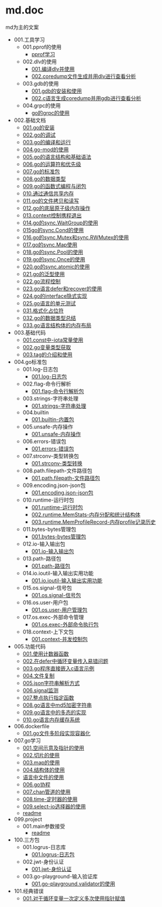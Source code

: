 # md.doc
md为主的文案

- 001.工具学习
    - 001.pprof的使用
        - [pprof学习](./001.工具学习/001.pprof的使用/pprof学习.md)
    - 002.dlv的使用
        - [001.编译dlv并使用](./001.工具学习/002.dlv的使用/001.编译dlv并使用.md)
        - [002.coredump文件生成并用dlv进行查看分析](./001.工具学习/002.dlv的使用/002.coredump文件生成并用dlv进行查看分析.md)
    - 003.gdb的使用
        - [001.gdb的安装和使用](./001.工具学习/003.gdb的使用/001.gdb的安装和使用.md)
        - [002.c语言生成coredump并用gdb进行查看分析](./001.工具学习/003.gdb的使用/002.c语言生成coredump并用gdb进行查看分析.md)
    - 004.grpc的使用
        - [go的grpc的使用](./001.工具学习/004.grpc的使用/go的grpc的使用.md)
- 002.基础文档
    - [001.go的安装](./002.基础文档/001.go的安装.md)
    - [002.go的调试](./002.基础文档/002.go的调试.md)
    - [003.go的编译和运行](./002.基础文档/003.go的编译和运行.md)
    - [004.go-mod的使用](./002.基础文档/004.go-mod的使用.md)
    - [005.go的语言结构和基础语法](./002.基础文档/005.go的语言结构和基础语法.md)
    - [006.go的运算符和优先级](./002.基础文档/006.go的运算符和优先级.md)
    - [007.go的标准包](./002.基础文档/007.go的标准包.md)
    - [008.go的数据类型](./002.基础文档/008.go的数据类型.md)
    - [009.go的函数式编程与闭包](./002.基础文档/009.go的函数式编程与闭包.md)
    - [010.通过通信共享内存](./002.基础文档/010.通过通信共享内存.md)
    - [011.go的文件拷贝和读写](./002.基础文档/011.go的文件拷贝和读写.md)
    - [012.go的底层原子级内存操作](./002.基础文档/012.go的底层原子级内存操作.md)
    - [013.context控制携程退出](./002.基础文档/013.context控制携程退出.md)
    - [014.go的sync.WaitGroup的使用](./002.基础文档/014.go的sync.WaitGroup的使用.md)
    - [015go的sync.Cond的使用](./002.基础文档/015go的sync.Cond的使用.md)
    - [016.go的sync.Mutex和sync.RWMutex的使用](./002.基础文档/016.go的sync.Mutex和sync.RWMutex的使用.md)
    - [017.go的sync.Map使用](./002.基础文档/017.go的sync.Map使用.md)
    - [018.go的sync.Pool的使用](./002.基础文档/018.go的sync.Pool的使用.md)
    - [019.go的sync.Once的使用](./002.基础文档/019.go的sync.Once的使用.md)
    - [020.go的sync.atomic的使用](./002.基础文档/020.go的sync.atomic的使用.md)
    - [021.go的泛型使用](./002.基础文档/021.go的泛型使用.md)
    - [022.go流程控制](./002.基础文档/022.go流程控制.md)
    - [023.go语言defer和recover的使用](./002.基础文档/023.go语言defer和recover的使用.md)
    - [024.go的interface隐式实现](./002.基础文档/024.go的interface隐式实现.md)
    - [025.go语言的单元测试](./002.基础文档/025.go语言的单元测试.md)
    - [031.格式化占位符](./002.基础文档/031.格式化占位符.md)
    - [032.go的数据类型总结](./002.基础文档/032.go的数据类型总结.md)
    - [033.go语言结构体的内存布局](./002.基础文档/033.go语言结构体的内存布局.md)
- 003.基础代码
    - [001.const中-iota常量使用](./003.基础代码/001.const中-iota常量使用.md)
    - [002.go变量类型获取](./003.基础代码/002.go变量类型获取.md)
    - [003.tag的介绍和使用](./003.基础代码/003.tag的介绍和使用.md)
- 004.go标准包
    - 001.log-日志包
        - [001.log-日志包](./004.go标准包/001.log-日志包/001.log-日志包.md)
    - 002.flag-命令行解析
        - [001.flag-命令行解析包](./004.go标准包/002.flag-命令行解析/001.flag-命令行解析包.md)
    - 003.strings-字符串处理
        - [001.strings-字符串处理](./004.go标准包/003.strings-字符串处理/001.strings-字符串处理.md)
    - 004.builtin
        - [001.builtin-内置包](./004.go标准包/004.builtin/001.builtin-内置包.md)
    - 005.unsafe-内存操作
        - [001.unsafe-内存操作](./004.go标准包/005.unsafe-内存操作/001.unsafe-内存操作.md)
    - 006.errors-错误包
        - [001.errors-错误包](./004.go标准包/006.errors-错误包/001.errors-错误包.md)
    - 007.strconv-类型转换包
        - [001.strconv-类型转换](./004.go标准包/007.strconv-类型转换包/001.strconv-类型转换.md)
    - 008.path.filepath-文件路径包
        - [001.path.filepath-文件路径包](./004.go标准包/008.path.filepath-文件路径包/001.path.filepath-文件路径包.md)
    - 009.encoding.json-json包
        - [001.encoding.json-json包](./004.go标准包/009.encoding.json-json包/001.encoding.json-json包.md)
    - 010.runtime-运行时包
        - [001.runtime-运行时包](./004.go标准包/010.runtime-运行时包/001.runtime-运行时包.md)
        - [002.runtime.MemStats-内存分配和统计结构体](./004.go标准包/010.runtime-运行时包/002.runtime.MemStats-内存分配和统计结构体.md)
        - [003.runtime.MemProfileRecord-内存profile记录历史](./004.go标准包/010.runtime-运行时包/003.runtime.MemProfileRecord-内存profile记录历史.md)
    - 011.bytes-bytes管理包
        - [001.bytes-bytes管理包](./004.go标准包/011.bytes-bytes管理包/001.bytes-bytes管理包.md)
    - 012.io-输入输出包
        - [001.io-输入输出包](./004.go标准包/012.io-输入输出包/001.io-输入输出包.md)
    - 013.path-路径包
        - [001.path-路径包](./004.go标准包/013.path-路径包/001.path-路径包.md)
    - 014.io.ioutil-输入输出实用功能
        - [001.io.ioutil-输入输出实用功能](./004.go标准包/014.io.ioutil-输入输出实用功能/001.io.ioutil-输入输出实用功能.md)
    - 015.os.signal-信号包
        - [001.os.signal-信号包](./004.go标准包/015.os.signal-信号包/001.os.signal-信号包.md)
    - 016.os.user-用户包
        - [001.os.user-用户管理包](./004.go标准包/016.os.user-用户包/001.os.user-用户管理包.md)
    - 017.os.exec-外部命令管理
        - [001.os.exec-外部命令执行包](./004.go标准包/017.os.exec-外部命令管理/001.os.exec-外部命令执行包.md)
    - 018.context-上下文包
        - [001.context-并发控制包](./004.go标准包/018.context-上下文包/001.context-并发控制包.md)
- 005.功能代码
    - [001.使用计数器函数](./005.功能代码/001.使用计数器函数.md)
    - [002.在defer中循环变量传入易错问题](./005.功能代码/002.在defer中循环变量传入易错问题.md)
    - [003.go程序直接嵌入c语言示例](./005.功能代码/003.go程序直接嵌入c语言示例.md)
    - [004.文件复制](./005.功能代码/004.文件复制.md)
    - [005.json字符串解析方式](./005.功能代码/005.json字符串解析方式.md)
    - [006.signal监测](./005.功能代码/006.signal监测.md)
    - [007.整点执行指定函数](./005.功能代码/007.整点执行指定函数.md)
    - [008.go语言中md5加密字符串](./005.功能代码/008.go语言中md5加密字符串.md)
    - [009.go语言中的多态的实现](./005.功能代码/009.go语言中的多态的实现.md)
    - [010.go语言内存缓存系统](./005.功能代码/010.go语言内存缓存系统.md)
- 006.dockerfile
    - [001.go文件多阶段实现容器化](./006.dockerfile/001.go文件多阶段实现容器化.md)
- 007.go学习
    - [001.空间示意及指针的使用](./007.go学习/001.空间示意及指针的使用.md)
    - [002.切片的使用](./007.go学习/002.切片的使用.md)
    - [003.map的使用](./007.go学习/003.map的使用.md)
    - [004.结构体的使用](./007.go学习/004.结构体的使用.md)
    - [语言中文件的使用](./007.go学习/语言中文件的使用.md)
    - [006.go协程](./007.go学习/006.go协程.md)
    - [007.chan管道的使用](./007.go学习/007.chan管道的使用.md)
    - [008.time-定时器的使用](./007.go学习/008.time-定时器的使用.md)
    - [009.select-io选择器的使用](./007.go学习/009.select-io选择器的使用.md)
    - [readme](./007.go学习/readme.md)
- 099.project
    - 001.main参数接受
        - [readme](./099.project/001.main参数接受/readme.md)
- 100.三方包
    - 001.logrus-日志库
        - [001.logrus-日志包](./100.三方包/001.logrus-日志库/001.logrus-日志包.md)
    - 002.jwt-身份认证
        - [001.jwt-身份认证](./100.三方包/002.jwt-身份认证/001.jwt-身份认证.md)
    - 003.go-playground-输入验证库
        - [001.go-playground.validator的使用](./100.三方包/003.go-playground-输入验证库/001.go-playground.validator的使用.md)
- 101.经典错误
    - [001.对于循环变量一次定义多次使用指针赋值](./101.经典错误/001.对于循环变量一次定义多次使用指针赋值.md)
